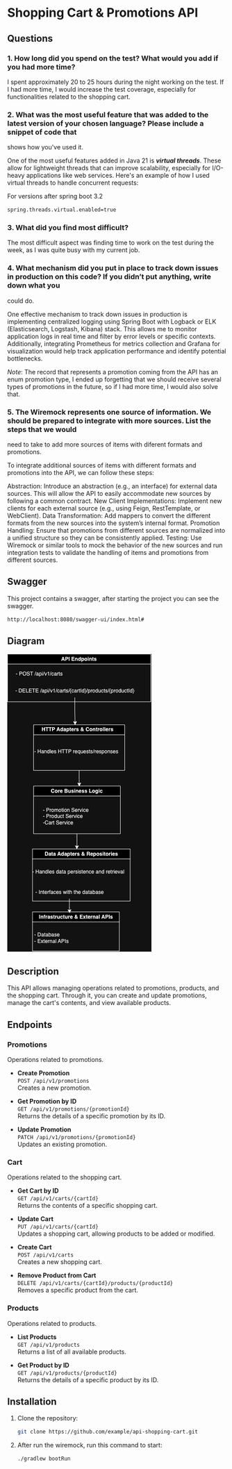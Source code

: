 # Shopping Cart & Promotions API

## Questions

### 1. How long did you spend on the test? What would you add if you had more time?

I spent approximately 20 to 25 hours during the night working on the test. If I had more time, I would increase the test coverage, especially for functionalities related to the shopping cart.


### 2. What was the most useful feature that was added to the latest version of your chosen language? Please include a snippet of code that
   shows how you've used it.

One of the most useful features added in Java 21 is ***virtual threads***. These allow for lightweight threads that can improve scalability, especially for I/O-heavy applications like web services. Here's an example of how I used virtual threads to handle concurrent requests:

For versions after spring boot 3.2
```bash
spring.threads.virtual.enabled=true
```

### 3. What did you find most difficult?

The most difficult aspect was finding time to work on the test during the week, as I was quite busy with my current job.

### 4. What mechanism did you put in place to track down issues in production on this code? If you didn’t put anything, write down what you
   could do.

One effective mechanism to track down issues in production is implementing centralized logging using Spring Boot with Logback or ELK (Elasticsearch, Logstash, Kibana) stack. This allows me to monitor application logs in real time and filter by error levels or specific contexts. Additionally, integrating Prometheus for metrics collection and Grafana for visualization would help track application performance and identify potential bottlenecks.

*Note*: The record that represents a promotion coming from the API has an enum promotion type, I ended up forgetting that we should receive several types of promotions in the future, so if I had more time, I would also solve that.
### 5. The Wiremock represents one source of information. We should be prepared to integrate with more sources. List the steps that we would
   need to take to add more sources of items with diferent formats and promotions.

To integrate additional sources of items with different formats and promotions into the API, we can follow these steps:

Abstraction: Introduce an abstraction (e.g., an interface) for external data sources. This will allow the API to easily accommodate new sources by following a common contract.
New Client Implementations: Implement new clients for each external source (e.g., using Feign, RestTemplate, or WebClient).
Data Transformation: Add mappers to convert the different formats from the new sources into the system’s internal format.
Promotion Handling: Ensure that promotions from different sources are normalized into a unified structure so they can be consistently applied.
Testing: Use Wiremock or similar tools to mock the behavior of the new sources and run integration tests to validate the handling of items and promotions from different sources.

## Swagger
This project contains a swagger, after starting the project you can see the swagger.
```bash
http://localhost:8080/swagger-ui/index.html#
```

## Diagram

![diagram.png](diagram.png)

## Description
This API allows managing operations related to promotions, products, and the shopping cart. Through it, you can create and update promotions, manage the cart's contents, and view available products.

## Endpoints

### Promotions
Operations related to promotions.

- **Create Promotion**  
  `POST /api/v1/promotions`  
  Creates a new promotion.

- **Get Promotion by ID**  
  `GET /api/v1/promotions/{promotionId}`  
  Returns the details of a specific promotion by its ID.

- **Update Promotion**  
  `PATCH /api/v1/promotions/{promotionId}`  
  Updates an existing promotion.

### Cart
Operations related to the shopping cart.

- **Get Cart by ID**  
  `GET /api/v1/carts/{cartId}`  
  Returns the contents of a specific shopping cart.

- **Update Cart**  
  `PUT /api/v1/carts/{cartId}`  
  Updates a shopping cart, allowing products to be added or modified.

- **Create Cart**  
  `POST /api/v1/carts`  
  Creates a new shopping cart.

- **Remove Product from Cart**  
  `DELETE /api/v1/carts/{cartId}/products/{productId}`  
  Removes a specific product from the cart.

### Products
Operations related to products.

- **List Products**  
  `GET /api/v1/products`  
  Returns a list of all available products.

- **Get Product by ID**  
  `GET /api/v1/products/{productId}`  
  Returns the details of a specific product by its ID.

## Installation
1. Clone the repository:
   ```bash
   git clone https://github.com/example/api-shopping-cart.git
2. After run the wiremock, run this command to start:
   ```bash
   ./gradlew bootRun
